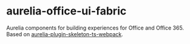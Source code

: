 # aurelia-office-ui-fabric

Aurelia components for building experiences for Office and Office 365. Based on [aurelia-plugin-skeleton-ts-webpack](https://github.com/aurelia-contrib/aurelia-plugin-skeleton-ts-webpack).
